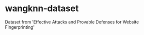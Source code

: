 # wangknn-dataset
Dataset from 'Effective Attacks and Provable Defenses for Website Fingerprinting'
